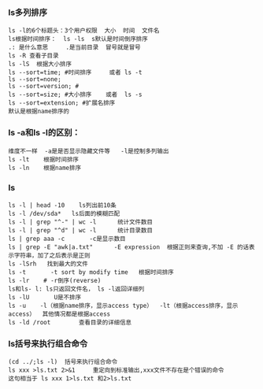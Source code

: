 ### ls多列排序  

    ls -l的6个标题头：3个用户权限  大小  时间  文件名
    ls根据时间排序：  ls -ls  s默认是时间倒序排序
    .: 是什么意思     .是当前目录  冒号就是冒号
    ls -R 查看子目录
    ls -lS  根据大小排序
    ls --sort=time; #时间排序     或者 ls -t
    ls --sort=none;
    ls --sort=version; #
    ls --sort=size; #大小排序    或者  ls -s
    ls --sort=extension; #扩展名排序
    默认是根据name排序的

### ls -a和ls -l的区别：   

    维度不一样  -a是是否显示隐藏文件等   -l是控制多列输出
    ls -lt    根据时间排序
    ls -ln    根据name排序

### ls  

    ls -l | head -10    ls列出前10条
    ls -l /dev/sda*   ls后面的模糊匹配
    ls -l | grep "^-" | wc -l      统计文件数目
    ls -l | grep "^d" | wc -l      统计目录数目
    ls | grep aaa -c       -c是显示数目
    ls | grep -E "awk|a.txt"      -E expression  根据正则来查询,不加 -E 的话表示字符串，加了之后表示是正则
    ls -lSrh   找到最大的文件
    ls -t       -t sort by modify time   根据时间排序
    ls -lr    # -r倒序(reverse)
    ls和ls- l: ls只返回文件名， ls -l返回详细列
    ls -lU       U是不排序
    ls -u    -l（根据name排序，显示access type）  -lt（根据access排序，显示access）  其他情况都是根据access
    ls -ld /root        查看目录的详细信息

### ls括号来执行组合命令   

    (cd ../;ls -l)  括号来执行组合命令
    ls xxx >ls.txt 2>&1     重定向到标准输出,xxx文件不存在是个错误的命令
    这句相当于 ls xxx 1>ls.txt 和2>ls.txt
